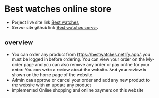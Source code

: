 # Best watches online store

-  Porject live site link [Best watches](https://bestwatches.netlify.app/).
-  Server site github link [Best watches server](https://github.com/nazmulhosens/bestWatch-server).

## overview

-  You can order any product from https://bestwatches.netlify.app/. you must be logged in before ordering. You can view your order on the My-order page and you can also remove any order or pay online for your order. You can write a review about the website. And your review is shown on the home page of the website.
-  Admin can approve or cancel your order and add any new product to the website with an update any product
-  implemented Online shopping and online payment on this website
